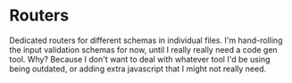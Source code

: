 # Routers

Dedicated routers for different schemas in individual files.
I'm hand-rolling the input validation schemas for now, until I really really need a code gen tool.
Why? Because I don't want to deal with whatever tool I'd be using being outdated, or
adding extra javascript that I might not really need.
